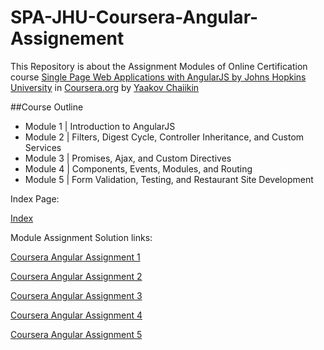 # SPA-JHU-Coursera-Angular-Assignement
This Repository is about the Assignment Modules of Online Certification course <a href='https://www.coursera.org/learn/single-page-web-apps-with-angularjs'>Single Page Web Applications with AngularJS by Johns Hopkins University</a> in <a href='https://www.coursera.org/'>Coursera.org</a> by <a href='https://www.linkedin.com/in/yaakovchaikin/'>Yaakov Chaiikin</a>

##Course Outline

- Module 1 | Introduction to AngularJS
- Module 2 | Filters, Digest Cycle, Controller Inheritance, and Custom Services
- Module 3 | Promises, Ajax, and Custom Directives
- Module 4 | Components, Events, Modules, and Routing
- Module 5 | Form Validation, Testing, and Restaurant Site Development

Index Page: <p><a href="https://sanjeevdandin97.github.io/SPA-JHU-Coursera-Angular-Assignement">Index</a></p>


Module Assignment Solution links:

<p><a href="https://sanjeevdandin97.github.io/SPA-JHU-Coursera-Angular-Assignement/AngularAssignmentModule1">Coursera Angular Assignment 1</a></p>
<p><a href="https://sanjeevdandin97.github.io/SPA-JHU-Coursera-Angular-Assignement/AngularAssignmentModule2">Coursera Angular Assignment 2</a></p>
<p><a href="https://sanjeevdandin97.github.io/SPA-JHU-Coursera-Angular-Assignement/AngularAssignmentModule3">Coursera Angular Assignment 3</a></p>
<p><a href="https://sanjeevdandin97.github.io/SPA-JHU-Coursera-Angular-Assignement/AngularAssignmentModule4">Coursera Angular Assignment 4</a></p>
<p><a href="https://sanjeevdandin97.github.io/SPA-JHU-Coursera-Angular-Assignement/AngularAssignmentModule5">Coursera Angular Assignment 5</a></p>